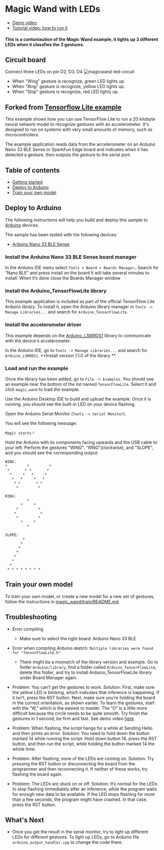 # Magic Wand with LEDs

- [Demo video](https://youtu.be/U8EDfUBn5H4)
- [Tutorial video: how to run it](https://www.loom.com/share/4a9b3cf76f0c44418fb44f0204bed477)

#### This is a contuniaution of the Magic Wand example, it lights up 3 different LEDs when it classfies the 3 gestures.

## Circuit board

Connect three LEDs on pin D2, D3, D4
![magicwand-led-circuit](../../images/magicwand-led-circuit.jpg)

- When "Wing" gesture is recognize, green LED lights up.
- When "Ring" gesture is recognize, yellow LED lights up.
- When "Slop" gesture is recognize, red LED lights up.

## Forked from [Tensorflow Lite example](https://github.com/tensorflow/tensorflow/edit/master/tensorflow/lite/micro/examples/magic_wand)

This example shows how you can use TensorFlow Lite to run a 20 kilobyte neural
network model to recognize gestures with an accelerometer. It's designed to run
on systems with very small amounts of memory, such as microcontrollers.

The example application reads data from the accelerometer on an Arduino Nano 33
BLE Sense or SparkFun Edge board and indicates when it has detected a gesture,
then outputs the gesture to the serial port.

## Table of contents

- [Getting started](#getting-started)
- [Deploy to Arduino](#deploy-to-arduino)
- [Train your own model](#train-your-own-model)

## Deploy to Arduino

The following instructions will help you build and deploy this sample
to [Arduino](https://www.arduino.cc/) devices.

The sample has been tested with the following devices:

- [Arduino Nano 33 BLE Sense](https://store.arduino.cc/usa/nano-33-ble-sense-with-headers)

### Install the Arduino Nano 33 BLE Sense board manager

In the Arduino IDE menu select `Tools > Board > Boards Manager…`
Search for “Nano BLE” and press install on the board
It will take several minutes to install. When it’s done close the Boards Manager window

### Install the Arduino_TensorFlowLite library

This example application is included as part of the official TensorFlow Lite
Arduino library. To install it, open the Arduino library manager in
`Tools -> Manage Libraries...` and search for `Arduino_TensorFlowLite`.

### Install the accelerometer driver

This example depends on the [Arduino_LSM9DS1](https://github.com/arduino-libraries/Arduino_LSM9DS1)
library to communicate with the device's accelerometer.

In the Arduino IDE, go to `Tools -> Manage Libraries...` and search for
`Arduino_LSM9DS1`. **Install version 1.1.0 of the library **.

### Load and run the example

Once the library has been added, go to `File -> Examples`. You should see an
example near the bottom of the list named `TensorFlowLite`. Select
it and click `magic_wand` to load the example.

Use the Arduino Desktop IDE to build and upload the example. Once it is running,
you should see the built-in LED on your device flashing.

Open the Arduino Serial Monitor (`Tools -> Serial Monitor`).

You will see the following message:

```
Magic starts！
```

Hold the Arduino with its components facing upwards and the USB cable to your
left. Perform the gestures "WING", "RING"(clockwise), and "SLOPE", and you
should see the corresponding output:

```
WING:
*         *         *
 *       * *       *
  *     *   *     *
   *   *     *   *
    * *       * *
     *         *
```

```
RING:
          *
       *     *
     *         *
    *           *
     *         *
       *     *
          *
```

```
SLOPE:
        *
       *
      *
     *
    *
   *
  *
 * * * * * * * *
```

## Train your own model

To train your own model, or create a new model for a new set of gestures,
follow the instructions in [magic_wand/train/README.md](https://github.com/tensorflow/tflite-micro/tree/main/tensorflow/lite/micro/examples/magic_wand/train/README.md).

## Troubleshooting

- Error compiling

  - Make sure to select the right board: Arduino Nano 33 BLE

- Error when compiling Arduino sketch: `Multiple libraries were found for "TensorFlowLite.h"`
  - There might ba a mismatch of the library version and example. Go to folder `Arduino/library`, find a folder called `Arduino_TensorFlowLite`, delete this folder, and try to install Arduino_TensorFlowLite library under Board Manager again.
- Problem: You can’t get the gestures to work.
  Solution: First, make sure the yellow LED is blinking, which indicates that inference is happening. If it isn’t, press the RST button. Next, make sure you’re holding the board in the correct orientation, as shown earlier.
  To learn the gestures, start with the “W,” which is the easiest to master. The “O” is a little more difficult because the circle needs to be quite smooth.
  Try finish the gestures in 1 second, be firm and fast. See demo video [here](https://youtu.be/E42RYOEqfyA).

- Problem: When flashing, the script hangs for a while at Sending Hello. and then prints an error.
  Solution: You need to hold down the button marked 14 while running the script. Hold down button 14, press the RST button, and then run the script, while holding the button marked 14 the whole time.

- Problem: After flashing, none of the LEDs are coming on.
  Solution: Try pressing the RST button or disconnecting the board from the programmer and then reconnecting it. If neither of these works, try flashing the board again.

- Problem: The LEDs are stuck on or off.
  Solution: It’s normal for the LEDs to stop flashing immediately after an inference, while the program waits for enough new data to be available. If the LED stops flashing for more than a few seconds, the program might have crashed. In that case, press the RST button.

## What's Next

- Once you get the result in the serial monitor, try to light up different LEDs for different gestures. To light up LEDs, go to Arduino file `arduino_output_handler.cpp` to change the code there.
